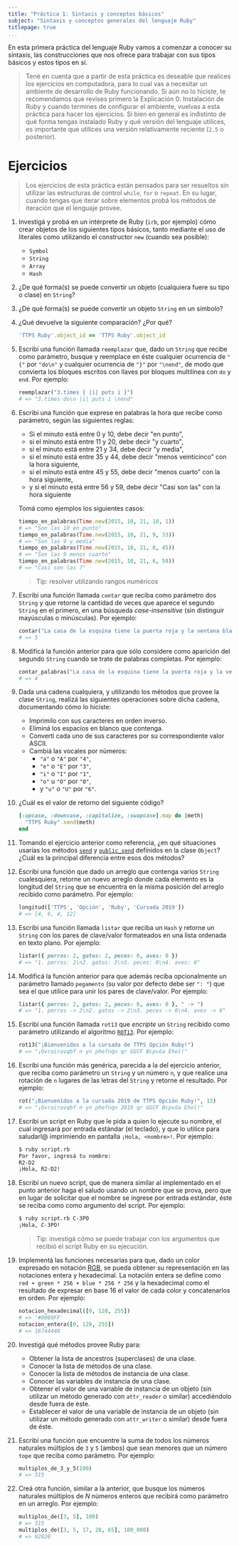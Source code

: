 ```yaml
---
title: "Práctica 1: Sintaxis y conceptos básicos"
subject: "Sintaxis y conceptos generales del lenguaje Ruby"
titlepage: true
...
```


En esta primera práctica del lenguaje Ruby vamos a comenzar a conocer su sintaxis, las
construcciones que nos ofrece para trabajar con sus tipos básicos y estos tipos en sí.

> Tené en cuenta que a partir de esta práctica es deseable que realices los ejercicios en
> computadora, para lo cual vas a necesitar un ambiente de desarrollo de Ruby funcionando.
> Si aún no lo hiciste, te recomendamos que revises primero la Explicación 0: Instalación
> de Ruby y cuando termines de configurar el ambiente, vuelvas a esta práctica para hacer
> los ejercicios.
> Si bien en general es indistinto de qué forma tengas instalado Ruby y qué versión del
> lenguaje utilices, es importante que utilices una versión relativamente reciente (`2.5`
> o posterior).

# Ejercicios

> Los ejercicios de esta práctica están pensados para ser resueltos sin utilizar las
> estructuras de control `while`, `for` o `repeat`. En su lugar, cuando tengas que iterar
> sobre elementos probá los métodos de iteración que el lenguaje provee.

1. Investigá y probá en un intérprete de Ruby (`irb`, por ejemplo) cómo crear objetos de
   los siguientes tipos básicos, tanto mediante el uso de literales como utilizando el
   constructor `new` (cuando sea posible):
   * `Symbol`
   * `String`
   * `Array`
   * `Hash`
2. ¿De qué forma(s) se puede convertir un objeto (cualquiera fuere su tipo o clase) en
   `String`?
3. ¿De qué forma(s) se puede convertir un objeto `String` en un símbolo?
4. ¿Qué devuelve la siguiente comparación? ¿Por qué?

   ```ruby
   'TTPS Ruby'.object_id == 'TTPS Ruby'.object_id
   ```
5. Escribí una función llamada `reemplazar` que, dado un `String` que recibe como
   parámetro, busque y reemplace en éste cualquier ocurrencia de `"{"` por `"do\n"` y
   cualquier ocurrencia de `"}"` por `"\nend"`, de modo que convierta los bloques escritos
   con llaves por bloques multilínea con `do` y `end`. Por ejemplo:

   ```ruby
   reemplazar("3.times { |i| puts i }")
   # => "3.times do\n |i| puts i \nend"
   ```
6. Escribí una función que exprese en palabras la hora que recibe como parámetro, según
   las siguientes reglas:
   * Si el minuto está entre 0 y 10, debe decir "en punto",
   * si el minuto está entre 11 y 20, debe decir "y cuarto",
   * si el minuto está entre 21 y 34, debe decir "y media",
   * si el minuto está entre 35 y 44, debe decir "menos veinticinco" con la hora siguiente,
   * si el minuto está entre 45 y 55, debe decir "menos cuarto" con la hora siguiente,
   * y si el minuto está entre 56 y 59, debe decir "Casi son las" con la hora siguiente

   Tomá como ejemplos los siguientes casos:

   ```ruby
   tiempo_en_palabras(Time.new(2015, 10, 21, 10, 1))
   # => "Son las 10 en punto"
   tiempo_en_palabras(Time.new(2015, 10, 21, 9, 33))
   # => "Son las 9 y media"
   tiempo_en_palabras(Time.new(2015, 10, 21, 8, 45))
   # => "Son las 9 menos cuarto"
   tiempo_en_palabras(Time.new(2015, 10, 21, 6, 58))
   # => "Casi son las 7"
   ```

   > Tip: resolver utilizando rangos numéricos
7. Escribí una función llamada `contar` que reciba como parámetro dos `String` y que
   retorne la cantidad de veces que aparece el segundo `String` en el primero, en una
   búsqueda _case-insensitive_ (sin distinguir mayúsculas o minúsculas). Por ejemplo:

   ```ruby
   contar("La casa de la esquina tiene la puerta roja y la ventana blanca.", "la")
   # => 5
   ```
8. Modificá la función anterior para que sólo considere como aparición del segundo
   `String` cuando se trate de palabras completas. Por ejemplo:

   ```ruby
   contar_palabras("La casa de la esquina tiene la puerta roja y la ventana blanca.", "la")
   # => 4
   ```
9. Dada una cadena cualquiera, y utilizando los métodos que provee la clase `String`,
   realizá las siguientes operaciones sobre dicha cadena, documentando cómo lo hiciste:
   * Imprimilo con sus caracteres en orden inverso.
   * Eliminá los espacios en blanco que contenga.
   * Convertí cada uno de sus caracteres por su correspondiente valor ASCII.
   * Cambiá las vocales por números:
     * `"a"` o `"A"` por `"4"`,
     * `"e"` o `"E"` por `"3"`,
     * `"i"` o `"I"` por `"1"`,
     * `"o"` u `"O"` por `"0"`,
     * y `"u"` o `"U"` por `"6"`.
10. ¿Cuál es el valor de retorno del siguiente código?

    ```ruby
    [:upcase, :downcase, :capitalize, :swapcase].map do |meth|
      "TTPS Ruby".send(meth)
    end
    ```
11. Tomando el ejercicio anterior como referencia, ¿en qué situaciones usarías los métodos
    [`send`](https://ruby-doc.org/core-2.7.1/Object.html#method-i-send) y
    [`public_send`](https://ruby-doc.org/core-2.7.1/Object.html#method-i-public_send)
    definidos en la clase `Object`? ¿Cuál es la principal diferencia entre esos dos
    métodos?
12. Escribí una función que dado un arreglo que contenga varios `String` cualesquiera,
    retorne un nuevo arreglo donde cada elemento es la longitud del `String` que se
    encuentra en la misma posición del arreglo recibido como parámetro. Por ejemplo:

    ```ruby
    longitud(['TTPS', 'Opción', 'Ruby', 'Cursada 2019'])
    # => [4, 6, 4, 12]
    ```
13. Escribí una función llamada `listar` que reciba un `Hash` y retorne un `String` con
    los pares de clave/valor formateados en una lista ordenada en texto plano. Por ejemplo:

    ```ruby
    listar({ perros: 2, gatos: 2, peces: 0, aves: 0 })
    # => "1. perros: 2\n2. gatos: 2\n3. peces: 0\n4. aves: 0"
    ```
14. Modificá la función anterior para que además reciba opcionalmente un parámetro llamado
    `pegamento` (su valor por defecto debe ser `": "`) que sea el que utilice para unir
    los pares de clave/valor. Por ejemplo:

    ```ruby
    listar({ perros: 2, gatos: 2, peces: 0, aves: 0 }, " -> ")
    # => "1. perros -> 2\n2. gatos -> 2\n3. peces -> 0\n4. aves -> 0"
    ```
15. Escribí una función llamada `rot13` que _encripte_ un `String` recibido como parámetro
    utilizando el algoritmo [`ROT13`](https://es.wikipedia.org/wiki/ROT13). Por ejemplo:

    ```ruby
    rot13("¡Bienvenidos a la cursada de TTPS Opción Ruby!")
    # => "¡Ovrairavqbf n yn phefnqn qr GGCF Bcpvóa Ehol!"
    ```
16. Escribí una función más genérica, parecida a la del ejercicio anterior, que reciba
    como parámetro un `String` y un número `n`, y que realice una rotación de `n` lugares
    de las letras del `String` y retorne el resultado. Por ejemplo:

    ```ruby
    rot("¡Bienvenidos a la cursada 2019 de TTPS Opción Ruby!", 13)
    # => "¡Ovrairavqbf n yn phefnqn 2019 qr GGCF Bcpvóa Ehol!"
    ```
17. Escribí un script en Ruby que le pida a quien lo ejecute su nombre, el cual ingresará
    por entrada estándar (el teclado), y que lo utilice para saludarl@ imprimiendo en
    pantalla `¡Hola, <nombre>!`. Por ejemplo:

    ```bash
    $ ruby script.rb
    Por favor, ingresá tu nombre:
    R2-D2
    ¡Hola, R2-D2!
    ```
18. Escribí un nuevo script, que de manera similar al implementado en el punto anterior
    haga el saludo usando un nombre que se prova, pero que en lugar de solicitar que el
    nombre se ingrese por entrada estándar, éste se reciba como como argumento del script.
    Por ejemplo:

    ```bash
    $ ruby script.rb C-3PO
    ¡Hola, C-3PO!
    ```

    > Tip: investigá cómo se puede trabajar con los argumentos que recibió el script Ruby
    > en su ejecución.
19. Implementá las funciones necesarias para que, dado un color expresado en notación
    [RGB](https://es.wikipedia.org/wiki/RGB), se pueda obtener su representación en las
    notaciones entera y hexadecimal. La notación entera se define como
    `red + green * 256 + blue * 256 * 256` y la hexadecimal como el resultado de expresar
    en base 16 el valor de cada color y concatenarlos en orden. Por ejemplo:

    ```ruby
    notacion_hexadecimal([0, 128, 255])
    # => '#0080FF'
    notacion_entera([0, 128, 255])
    # => 16744448
    ```
20. Investigá qué métodos provee Ruby para:
    * Obtener la lista de ancestros (superclases) de una clase.
    * Conocer la lista de métodos de una clase.
    * Conocer la lista de métodos de instancia de una clase.
    * Conocer las variables de instancia de una clase.
    * Obtener el valor de una variable de instancia de un objeto (sin utilizar un método
      generado con `attr_reader` o similar) accediéndolo desde fuera de éste.
    * Establecer el valor de una variable de instancia de un objeto (sin utilizar
      un método generado con `attr_writer` o similar) desde fuera de éste.
21. Escribí una función que encuentre la suma de todos los números naturales múltiplos
    de `3` y `5` (ambos) que sean menores que un número `tope` que reciba como parámetro.
    Por ejemplo:

    ```ruby
    multiplos_de_3_y_5(100)
    # => 315
    ```
22. Creá otra función, similar a la anterior, que busque los números naturales múltiplos
    de _N_ números enteros que recibirá como parámetro en un arreglo. Por ejemplo:

    ```ruby
    multiplos_de([3, 5], 100)
    # => 315
    multiplos_de([3, 5, 17, 28, 65], 100_000)
    # => 92820
    ```
